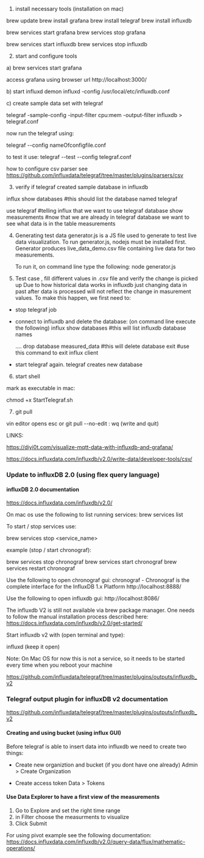 1. install necessary tools (installation on mac)

brew update
brew install grafana
brew install telegraf
brew install influxdb

brew services start grafana
brew services stop grafana

brew services start influxdb
brew services stop influxdb

2. start and configure tools

a) brew services start grafana

access grafana using browser url http://localhost:3000/

b) start influxd demon
influxd -config /usr/local/etc/influxdb.conf

c) create sample data set with telegraf

telegraf -sample-config -input-filter cpu:mem -output-filter influxdb > telegraf.conf

now run the telegraf using:

telegraf --config nameOfconfigfile.conf

to test it use: telegraf --test --config telegraf.conf

how to configure csv parser see https://github.com/influxdata/telegraf/tree/master/plugins/parsers/csv

3. verify if telegraf created sample database in influxdb

influx
show databases #this should list the database named telegraf

use telegraf #telling influx that we want to use telegraf database
show measurements #now that we are already in telegraf database we want to see what data is in the table measurements

4. Generating test data
   generator.js is a JS file used to generate to test live data visualization.
   To run generator.js, nodejs must be installed first.
   Generator produces live_data_demo.csv file containing live data for two measurements.

   To run it, on command line type the following:
   node generator.js

5. Test case , fill different values in .csv file and verify the change is picked up
   Due to how historical data works in influxdb just changing data in past after data is processed
   will not reflect the change in masurement values. To make this happen, we first need to:

- stop telegraf job
- connect to influxdb and delete the database: (on command line execute the following)
  influx
  show databases #this will list influxdb database names

  ....
  drop database measured_data #this will delete database
  exit #use this command to exit influx client

- start telegraf again. telegraf creates new database

6. start shell

mark as executable in mac:

chmod +x StartTelegraf.sh

7. git pull

vin editor opens
esc or git pull --no-edit
:
wq (write and quit)

LINKS:

https://diyi0t.com/visualize-mqtt-data-with-influxdb-and-grafana/

https://docs.influxdata.com/influxdb/v2.0/write-data/developer-tools/csv/

### Update to influxDB 2.0 (using flex query language)

#### influxDB 2.0 documentation

https://docs.influxdata.com/influxdb/v2.0/

On mac os use the following to list running services:
brew services list

To start / stop services use:

brew services stop <service_name>

example (stop / start chronograf):

brew services stop chronograf
brew services start chronograf
brew services restart chronograf

Use the following to open chronograf gui:
chronograf - Chronograf is the complete interface for the InfluxDB 1.x Platform
http://localhost:8888/

Use the following to open influxdb gui:
http://localhost:8086/

The influxdb V2 is still not available via brew package manager.
One needs to follow the manual installation process described here:
https://docs.influxdata.com/influxdb/v2.0/get-started/

Start influxdb v2 with (open terminal and type):

influxd (keep it open)

Note: On Mac OS for now this is not a service, so it needs to be started every time when you reboot your machine

https://github.com/influxdata/telegraf/tree/master/plugins/outputs/influxdb_v2

### Telegraf output plugin for influxDB v2 documentation

https://github.com/influxdata/telegraf/tree/master/plugins/outputs/influxdb_v2

#### Creating and using bucket (using influx GUI)

Before telegraf is able to insert data into influxdb we need to create two things:

- Create new organiztion and bucket (if you dont have one already)
  Admin > Create Organization

- Create access token
  Data > Tokens

#### Use Data Explorer to have a first view of the measurements

1. Go to Explore and set the right time range
2. in Filter choose the measurments to visualize
3. Click Submit

For using pivot example see the following documentation:
https://docs.influxdata.com/influxdb/v2.0/query-data/flux/mathematic-operations/

